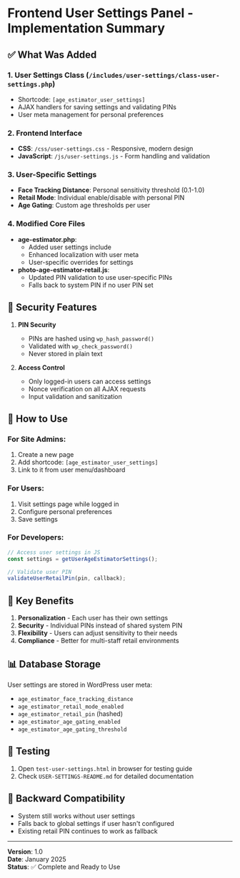 # Frontend User Settings Panel - Implementation Summary

## ✅ What Was Added

### 1. **User Settings Class** (`/includes/user-settings/class-user-settings.php`)
- Shortcode: `[age_estimator_user_settings]`
- AJAX handlers for saving settings and validating PINs
- User meta management for personal preferences

### 2. **Frontend Interface**
- **CSS**: `/css/user-settings.css` - Responsive, modern design
- **JavaScript**: `/js/user-settings.js` - Form handling and validation

### 3. **User-Specific Settings**
- **Face Tracking Distance**: Personal sensitivity threshold (0.1-1.0)
- **Retail Mode**: Individual enable/disable with personal PIN
- **Age Gating**: Custom age thresholds per user

### 4. **Modified Core Files**
- **age-estimator.php**: 
  - Added user settings include
  - Enhanced localization with user meta
  - User-specific overrides for settings
- **photo-age-estimator-retail.js**:
  - Updated PIN validation to use user-specific PINs
  - Falls back to system PIN if no user PIN set

## 🔐 Security Features

1. **PIN Security**
   - PINs are hashed using `wp_hash_password()`
   - Validated with `wp_check_password()`
   - Never stored in plain text

2. **Access Control**
   - Only logged-in users can access settings
   - Nonce verification on all AJAX requests
   - Input validation and sanitization

## 📝 How to Use

### For Site Admins:
1. Create a new page
2. Add shortcode: `[age_estimator_user_settings]`
3. Link to it from user menu/dashboard

### For Users:
1. Visit settings page while logged in
2. Configure personal preferences
3. Save settings

### For Developers:
```javascript
// Access user settings in JS
const settings = getUserAgeEstimatorSettings();

// Validate user PIN
validateUserRetailPin(pin, callback);
```

## 🚀 Key Benefits

1. **Personalization** - Each user has their own settings
2. **Security** - Individual PINs instead of shared system PIN
3. **Flexibility** - Users can adjust sensitivity to their needs
4. **Compliance** - Better for multi-staff retail environments

## 📊 Database Storage

User settings are stored in WordPress user meta:
- `age_estimator_face_tracking_distance`
- `age_estimator_retail_mode_enabled`
- `age_estimator_retail_pin` (hashed)
- `age_estimator_age_gating_enabled`
- `age_estimator_age_gating_threshold`

## 🧪 Testing

1. Open `test-user-settings.html` in browser for testing guide
2. Check `USER-SETTINGS-README.md` for detailed documentation

## 🔄 Backward Compatibility

- System still works without user settings
- Falls back to global settings if user hasn't configured
- Existing retail PIN continues to work as fallback

---

**Version**: 1.0  
**Date**: January 2025  
**Status**: ✅ Complete and Ready to Use
